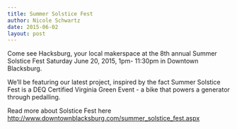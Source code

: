 ```yaml
---
title: Summer Solstice Fest
author: Nicole Schwartz
date: 2015-06-02
layout: post
---
```


Come see Hacksburg, your local makerspace at the 8th annual Summer Solstice Fest Saturday June 20, 2015, 1pm- 11:30pm in Downtown Blacksburg. 

We’ll be featuring our latest project, inspired by the fact Summer Solstice Fest is a DEQ Certified Virginia Green Event - a bike that powers a generator through pedalling.

Read more about Solstice Fest here http://www.downtownblacksburg.com/summer_solstice_fest.aspx